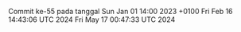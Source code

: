 Commit ke-55 pada tanggal Sun Jan 01 14:00 2023 +0100
Fri Feb 16 14:43:06 UTC 2024
Fri May 17 00:47:33 UTC 2024
